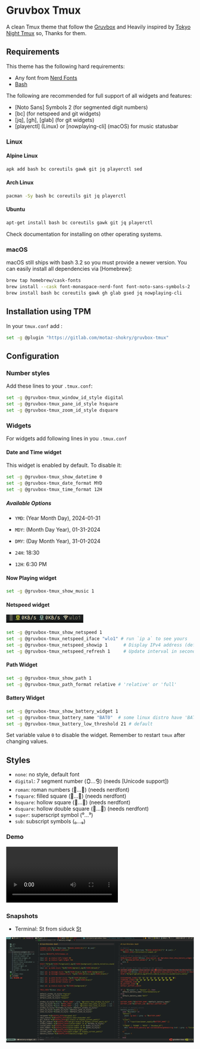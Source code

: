 # Gruvbox Tmux

A clean  Tmux theme that  follow the [Gruvbox](https://github.com/morhetz/gruvbox) and Heavily inspired by [Tokyo Night Tmux](https://github.com/janoamaral/tokyo-night-tmux) so, Thanks for them.

## Requirements

This theme has the following hard requirements:

- Any font from [Nerd Fonts](https://www.nerdfonts.com/) 
- [Bash](https://www.gnu.org/software/bash/)

The following are recommended for full support of all widgets and features:

- [Noto Sans] Symbols 2 (for segmented digit numbers)
- [bc] (for netspeed and git widgets)
- [jq], [gh], [glab] (for git widgets)
- [playerctl] (Linux) or [nowplaying-cli] (macOS) for music statusbar
### Linux

#### Alpine Linux

```bash
apk add bash bc coreutils gawk git jq playerctl sed
```

#### Arch Linux

```bash
pacman -Sy bash bc coreutils git jq playerctl
```

#### Ubuntu

```bash
apt-get install bash bc coreutils gawk git jq playerctl
```

Check documentation for installing on other operating systems.


### macOS

macOS still ships with bash 3.2 so you must provide a newer version.
You can easily install all dependencies via [Homebrew]:

```bash
brew tap homebrew/cask-fonts
brew install --cask font-monaspace-nerd-font font-noto-sans-symbols-2
brew install bash bc coreutils gawk gh glab gsed jq nowplaying-cli
```

## Installation using TPM

In your `tmux.conf` add :

```bash
set -g @plugin "https://gitlab.com/motaz-shokry/gruvbox-tmux"
```

## Configuration

### Number styles

Add these lines to your  `.tmux.conf`:

```bash
set -g @gruvbox-tmux_window_id_style digital
set -g @gruvbox-tmux_pane_id_style hsquare
set -g @gruvbox-tmux_zoom_id_style dsquare
```

### Widgets

For widgets add following lines in you `.tmux.conf`

#### Date and Time widget

This widget is enabled by default. To disable it:

```bash
set -g @gruvbox-tmux_show_datetime 0
set -g @gruvbox-tmux_date_format MYD
set -g @gruvbox-tmux_time_format 12H
```

##### Available Options

- `YMD`: (Year Month Day), 2024-01-31
- `MDY`: (Month Day Year), 01-31-2024
- `DMY`: (Day Month Year), 31-01-2024

- `24H`: 18:30
- `12H`: 6:30 PM

#### Now Playing widget

```bash
set -g @gruvbox-tmux_show_music 1
```

#### Netspeed widget
![screenshots netspeed](screenshots/netspeed.png)

```bash
set -g @gruvbox-tmux_show_netspeed 1
set -g @gruvbox-tmux_netspeed_iface "wlo1" # run `ip a` to see yours
set -g @gruvbox-tmux_netspeed_showip 1      # Display IPv4 address (default 0)
set -g @gruvbox-tmux_netspeed_refresh 1     # Update interval in seconds (default 1)
```

#### Path Widget

```bash
set -g @gruvbox-tmux_show_path 1
set -g @gruvbox-tmux_path_format relative # 'relative' or 'full'
```

#### Battery Widget

```bash
set -g @gruvbox-tmux_show_battery_widget 1
set -g @gruvbox-tmux_battery_name "BAT0"  # some linux distro have 'BAT1'
set -g @gruvbox-tmux_battery_low_threshold 21 # default
```

Set variable value `0` to disable the widget. Remember to restart `tmux` after
changing values.

## Styles

- `none`: no style, default font
- `digital`: 7 segment number (🯰...🯹) (needs [Unicode support])
- `roman`: roman numbers (󱂈...󱂐) (needs nerdfont)
- `fsquare`: filled square (󰎡...󰎼) (needs nerdfont)
- `hsquare`: hollow square (󰎣...󰎾) (needs nerdfont)
- `dsquare`: hollow double square (󰎡...󰎼) (needs nerdfont)
- `super`: superscript symbol (⁰...⁹)
- `sub`: subscript symbols (₀...₉)


### Demo

![Demo](screenshots/output.webm)

### Snapshots

- Terminal: St from siduck [St](https://github.com/siduck/st)

![Snapshot](screenshots/main.png)
